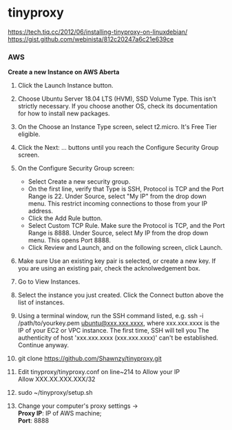 # tinyproxy
https://tech.tiq.cc/2012/06/installing-tinyproxy-on-linuxdebian/  
https://gist.github.com/webinista/812c20247a6c21e639ce

### AWS
**Create a new Instance on AWS Aberta**
1. Click the Launch Instance button.

2. Choose Ubuntu Server 18.04 LTS (HVM), SSD Volume Type. This isn't strictly necessary. If you choose another OS, check its documentation for how to install new packages.

3. On the Choose an Instance Type screen, select t2.micro. It's Free Tier eligible.

4. Click the Next: ... buttons until you reach the Configure Security Group screen.

5. On the Configure Security Group screen: 
      - Select Create a new security group. 
      - On the first line, verify that Type is SSH, Protocol is TCP and the Port Range is 22. Under Source, select "My IP"              from the drop down menu. This restrict incoming connections to those from your IP address.
      - Click the Add Rule button.
      - Select Custom TCP Rule. Make sure the Protocol is TCP, and the Port Range is 8888. Under Source, select My IP from              the drop down menu. This opens Port 8888.
      - Click Review and Launch, and on the following screen, click Launch.

6. Make sure Use an existing key pair is selected, or create a new key. If you are using an existing pair, check the acknolwedgement box.

7. Go to View Instances.

8. Select the instance you just created. Click the Connect button above the list of instances.

9. Using a terminal window, run the SSH command listed, e.g. ssh -i /path/to/yourkey.pem ubuntu@xxx.xxx.xxxx, where xxx.xxx.xxxx is the IP of your EC2 or VPC instance. The first time, SSH will tell you The authenticity of host 'xxx.xxx.xxxx (xxx.xxx.xxxx)' can't be established. Continue anyway.

10. git clone https://github.com/Shawnzy/tinyproxy.git

11. Edit tinyproxy/tinyproxy.conf on line~214 to Allow your IP  
        Allow XXX.XX.XXX.XXX/32

11. sudo ~/tinyproxy/setup.sh

12. Change your computer's proxy settings ->  
                                           **Proxy IP**: IP of AWS machine;   
                                           **Port**: 8888
